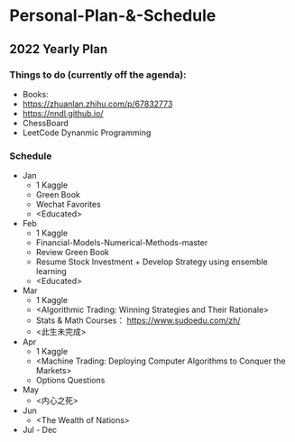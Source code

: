# Personal-Plan-&-Schedule


## 2022 Yearly Plan

### Things to do (currently off the agenda):
* Books: 
* https://zhuanlan.zhihu.com/p/67832773
* https://nndl.github.io/
* ChessBoard
* LeetCode Dynanmic Programming

### Schedule
* Jan
  * 1 Kaggle
  * Green Book 
  * Wechat Favorites
  * \<Educated\>
* Feb
  * 1 Kaggle
  * Financial-Models-Numerical-Methods-master
  * Review Green Book
  * Resume Stock Investment + Develop Strategy using ensemble learning
  * \<Educated>
* Mar
  * 1 Kaggle
  * \<Algorithmic Trading: Winning Strategies and Their Rationale>
  * Stats & Math Courses： https://www.sudoedu.com/zh/
  * \<此生未完成>
* Apr
  * 1 Kaggle 
  * \<Machine Trading: Deploying Computer Algorithms to Conquer the Markets>
  * Options Questions
* May
  * \<内心之死>
* Jun
  * \<The Wealth of Nations>
* Jul - Dec


